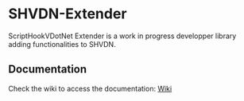 # SHVDN-Extender

ScriptHookVDotNet Extender is a work in progress developper library adding functionalities to SHVDN.

Documentation
---
Check the wiki to access the documentation: [Wiki](https://github.com/Bob74/SHVDN-Extender/wiki)
